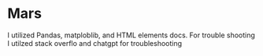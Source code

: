 # Mars

I utilized Pandas, matploblib, and HTML elements docs.
For trouble shooting I utilzed stack overflo and chatgpt for troubleshooting
